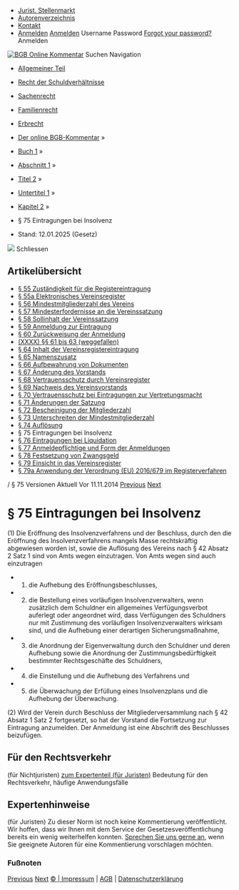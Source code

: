   * [Jurist. Stellenmarkt](https://bgb.kommentar.de/Buch-1/Abschnitt-1/Titel-2/Untertitel-1/Kapitel-2/</job-board> "Jurist. Stellenmarkt")
  * [Autorenverzeichnis](https://bgb.kommentar.de/Buch-1/Abschnitt-1/Titel-2/Untertitel-1/Kapitel-2/</Autorenverzeichnis> "Autorenverzeichnis")
  * [Kontakt](https://bgb.kommentar.de/Buch-1/Abschnitt-1/Titel-2/Untertitel-1/Kapitel-2/</Kontakt>)
  * [Anmelden](https://bgb.kommentar.de/Buch-1/Abschnitt-1/Titel-2/Untertitel-1/Kapitel-2/<#login> "show login form") [Anmelden](https://bgb.kommentar.de/Buch-1/Abschnitt-1/Titel-2/Untertitel-1/Kapitel-2/<#> "hide login form") Username Password
[Forgot your password?](https://bgb.kommentar.de/Buch-1/Abschnitt-1/Titel-2/Untertitel-1/Kapitel-2/</user/forgotpassword>) Anmelden 


[![BGB Online Kommentar](https://bgb.kommentar.de/extension/bgb/design/bgb/images/logo.png)](https://bgb.kommentar.de/Buch-1/Abschnitt-1/Titel-2/Untertitel-1/Kapitel-2/</> "BGB Online Kommentar")
Suchen
Navigation
  * [Allgemeiner Teil](https://bgb.kommentar.de/Buch-1/Abschnitt-1/Titel-2/Untertitel-1/Kapitel-2/</Buch-1>)
  * [Recht der Schuldverhältnisse](https://bgb.kommentar.de/Buch-1/Abschnitt-1/Titel-2/Untertitel-1/Kapitel-2/</Buch-2>)
  * [Sachenrecht](https://bgb.kommentar.de/Buch-1/Abschnitt-1/Titel-2/Untertitel-1/Kapitel-2/</Buch-3>)
  * [Familienrecht](https://bgb.kommentar.de/Buch-1/Abschnitt-1/Titel-2/Untertitel-1/Kapitel-2/</Buch-4>)
  * [Erbrecht](https://bgb.kommentar.de/Buch-1/Abschnitt-1/Titel-2/Untertitel-1/Kapitel-2/</Buch-5>)


  * [Der online BGB-Kommentar](https://bgb.kommentar.de/Buch-1/Abschnitt-1/Titel-2/Untertitel-1/Kapitel-2/</>) »
  * [Buch 1](https://bgb.kommentar.de/Buch-1/Abschnitt-1/Titel-2/Untertitel-1/Kapitel-2/</Buch-1>) »
  * [Abschnitt 1](https://bgb.kommentar.de/Buch-1/Abschnitt-1/Titel-2/Untertitel-1/Kapitel-2/</Buch-1/Abschnitt-1>) »
  * [Titel 2](https://bgb.kommentar.de/Buch-1/Abschnitt-1/Titel-2/Untertitel-1/Kapitel-2/</Buch-1/Abschnitt-1/Titel-2>) »
  * [Untertitel 1](https://bgb.kommentar.de/Buch-1/Abschnitt-1/Titel-2/Untertitel-1/Kapitel-2/</Buch-1/Abschnitt-1/Titel-2/Untertitel-1>) »
  * [Kapitel 2](https://bgb.kommentar.de/Buch-1/Abschnitt-1/Titel-2/Untertitel-1/Kapitel-2/</Buch-1/Abschnitt-1/Titel-2/Untertitel-1/Kapitel-2>) »
  * § 75 Eintragungen bei Insolvenz 
  * Stand: 12.01.2025 (Gesetz) 


![](https://vg01.met.vgwort.de/na/1c9909529ead4f509072c06d9081a7d5)
Schliessen 
## Artikelübersicht
  * [ § 55 Zuständigkeit für die Registereintragung ](https://bgb.kommentar.de/Buch-1/Abschnitt-1/Titel-2/Untertitel-1/Kapitel-2/</Buch-1/Abschnitt-1/Titel-2/Untertitel-1/Kapitel-2/Zustaendigkeit-fuer-die-Registereintragung>)
  * [ § 55a Elektronisches Vereinsregister ](https://bgb.kommentar.de/Buch-1/Abschnitt-1/Titel-2/Untertitel-1/Kapitel-2/</Buch-1/Abschnitt-1/Titel-2/Untertitel-1/Kapitel-2/Elektronisches-Vereinsregister>)
  * [ § 56 Mindestmitgliederzahl des Vereins ](https://bgb.kommentar.de/Buch-1/Abschnitt-1/Titel-2/Untertitel-1/Kapitel-2/</Buch-1/Abschnitt-1/Titel-2/Untertitel-1/Kapitel-2/Mindestmitgliederzahl-des-Vereins>)
  * [ § 57 Mindesterfordernisse an die Vereinssatzung ](https://bgb.kommentar.de/Buch-1/Abschnitt-1/Titel-2/Untertitel-1/Kapitel-2/</Buch-1/Abschnitt-1/Titel-2/Untertitel-1/Kapitel-2/Mindesterfordernisse-an-die-Vereinssatzung>)
  * [ § 58 Sollinhalt der Vereinssatzung ](https://bgb.kommentar.de/Buch-1/Abschnitt-1/Titel-2/Untertitel-1/Kapitel-2/</Buch-1/Abschnitt-1/Titel-2/Untertitel-1/Kapitel-2/Sollinhalt-der-Vereinssatzung>)
  * [ § 59 Anmeldung zur Eintragung ](https://bgb.kommentar.de/Buch-1/Abschnitt-1/Titel-2/Untertitel-1/Kapitel-2/</Buch-1/Abschnitt-1/Titel-2/Untertitel-1/Kapitel-2/Anmeldung-zur-Eintragung>)
  * [ § 60 Zurückweisung der Anmeldung ](https://bgb.kommentar.de/Buch-1/Abschnitt-1/Titel-2/Untertitel-1/Kapitel-2/</Buch-1/Abschnitt-1/Titel-2/Untertitel-1/Kapitel-2/Zurueckweisung-der-Anmeldung>)
  * [ (XXXX) §§ 61 bis 63 (weggefallen) ](https://bgb.kommentar.de/Buch-1/Abschnitt-1/Titel-2/Untertitel-1/Kapitel-2/</Buch-1/Abschnitt-1/Titel-2/Untertitel-1/Kapitel-2/weggefallen>)
  * [ § 64 Inhalt der Vereinsregistereintragung ](https://bgb.kommentar.de/Buch-1/Abschnitt-1/Titel-2/Untertitel-1/Kapitel-2/</Buch-1/Abschnitt-1/Titel-2/Untertitel-1/Kapitel-2/Inhalt-der-Vereinsregistereintragung>)
  * [ § 65 Namenszusatz ](https://bgb.kommentar.de/Buch-1/Abschnitt-1/Titel-2/Untertitel-1/Kapitel-2/</Buch-1/Abschnitt-1/Titel-2/Untertitel-1/Kapitel-2/Namenszusatz>)
  * [ § 66 Aufbewahrung von Dokumenten ](https://bgb.kommentar.de/Buch-1/Abschnitt-1/Titel-2/Untertitel-1/Kapitel-2/</Buch-1/Abschnitt-1/Titel-2/Untertitel-1/Kapitel-2/Aufbewahrung-von-Dokumenten>)
  * [ § 67 Änderung des Vorstands ](https://bgb.kommentar.de/Buch-1/Abschnitt-1/Titel-2/Untertitel-1/Kapitel-2/</Buch-1/Abschnitt-1/Titel-2/Untertitel-1/Kapitel-2/Aenderung-des-Vorstands>)
  * [ § 68 Vertrauensschutz durch Vereinsregister ](https://bgb.kommentar.de/Buch-1/Abschnitt-1/Titel-2/Untertitel-1/Kapitel-2/</Buch-1/Abschnitt-1/Titel-2/Untertitel-1/Kapitel-2/Vertrauensschutz-durch-Vereinsregister>)
  * [ § 69 Nachweis des Vereinsvorstands ](https://bgb.kommentar.de/Buch-1/Abschnitt-1/Titel-2/Untertitel-1/Kapitel-2/</Buch-1/Abschnitt-1/Titel-2/Untertitel-1/Kapitel-2/Nachweis-des-Vereinsvorstands>)
  * [ § 70 Vertrauensschutz bei Eintragungen zur Vertretungsmacht ](https://bgb.kommentar.de/Buch-1/Abschnitt-1/Titel-2/Untertitel-1/Kapitel-2/</Buch-1/Abschnitt-1/Titel-2/Untertitel-1/Kapitel-2/Vertrauensschutz-bei-Eintragungen-zur-Vertretungsmacht>)
  * [ § 71 Änderungen der Satzung ](https://bgb.kommentar.de/Buch-1/Abschnitt-1/Titel-2/Untertitel-1/Kapitel-2/</Buch-1/Abschnitt-1/Titel-2/Untertitel-1/Kapitel-2/Aenderungen-der-Satzung>)
  * [ § 72 Bescheinigung der Mitgliederzahl ](https://bgb.kommentar.de/Buch-1/Abschnitt-1/Titel-2/Untertitel-1/Kapitel-2/</Buch-1/Abschnitt-1/Titel-2/Untertitel-1/Kapitel-2/Bescheinigung-der-Mitgliederzahl>)
  * [ § 73 Unterschreiten der Mindestmitgliederzahl ](https://bgb.kommentar.de/Buch-1/Abschnitt-1/Titel-2/Untertitel-1/Kapitel-2/</Buch-1/Abschnitt-1/Titel-2/Untertitel-1/Kapitel-2/Unterschreiten-der-Mindestmitgliederzahl>)
  * [ § 74 Auflösung ](https://bgb.kommentar.de/Buch-1/Abschnitt-1/Titel-2/Untertitel-1/Kapitel-2/</Buch-1/Abschnitt-1/Titel-2/Untertitel-1/Kapitel-2/Aufloesung>)
  * § 75 Eintragungen bei Insolvenz 
  * [ § 76 Eintragungen bei Liquidation ](https://bgb.kommentar.de/Buch-1/Abschnitt-1/Titel-2/Untertitel-1/Kapitel-2/</Buch-1/Abschnitt-1/Titel-2/Untertitel-1/Kapitel-2/Eintragungen-bei-Liquidation>)
  * [ § 77 Anmeldepflichtige und Form der Anmeldungen ](https://bgb.kommentar.de/Buch-1/Abschnitt-1/Titel-2/Untertitel-1/Kapitel-2/</Buch-1/Abschnitt-1/Titel-2/Untertitel-1/Kapitel-2/Anmeldepflichtige-und-Form-der-Anmeldungen>)
  * [ § 78 Festsetzung von Zwangsgeld ](https://bgb.kommentar.de/Buch-1/Abschnitt-1/Titel-2/Untertitel-1/Kapitel-2/</Buch-1/Abschnitt-1/Titel-2/Untertitel-1/Kapitel-2/Festsetzung-von-Zwangsgeld>)
  * [ § 79 Einsicht in das Vereinsregister ](https://bgb.kommentar.de/Buch-1/Abschnitt-1/Titel-2/Untertitel-1/Kapitel-2/</Buch-1/Abschnitt-1/Titel-2/Untertitel-1/Kapitel-2/Einsicht-in-das-Vereinsregister>)
  * [ § 79a Anwendung der Verordnung (EU) 2016/679 im Registerverfahren ](https://bgb.kommentar.de/Buch-1/Abschnitt-1/Titel-2/Untertitel-1/Kapitel-2/</Buch-1/Abschnitt-1/Titel-2/Untertitel-1/Kapitel-2/Anwendung-der-Verordnung-EU-2016-679-im-Registerverfahren>)


/ § 75 
Versionen  Aktuell Vor 11.11.2014
[Previous](https://bgb.kommentar.de/Buch-1/Abschnitt-1/Titel-2/Untertitel-1/Kapitel-2/</Buch-1/Abschnitt-1/Titel-2/Untertitel-1/Kapitel-2/Aufloesung> "§ 74 Auflösung") [Next](https://bgb.kommentar.de/Buch-1/Abschnitt-1/Titel-2/Untertitel-1/Kapitel-2/</Buch-1/Abschnitt-1/Titel-2/Untertitel-1/Kapitel-2/Eintragungen-bei-Liquidation> "§ 76 Eintragungen bei Liquidation")
# § 75 Eintragungen bei Insolvenz
(1) Die Eröffnung des Insolvenzverfahrens und der Beschluss, durch den die Eröffnung des Insolvenzverfahrens mangels Masse rechtskräftig abgewiesen worden ist, sowie die Auflösung des Vereins nach § 42 Absatz 2 Satz 1 sind von Amts wegen einzutragen. Von Amts wegen sind auch einzutragen 
  * 1. die Aufhebung des Eröffnungsbeschlusses,
  * 2. die Bestellung eines vorläufigen Insolvenzverwalters, wenn zusätzlich dem Schuldner ein allgemeines Verfügungsverbot auferlegt oder angeordnet wird, dass Verfügungen des Schuldners nur mit Zustimmung des vorläufigen Insolvenzverwalters wirksam sind, und die Aufhebung einer derartigen Sicherungsmaßnahme,
  * 3. die Anordnung der Eigenverwaltung durch den Schuldner und deren Aufhebung sowie die Anordnung der Zustimmungsbedürftigkeit bestimmter Rechtsgeschäfte des Schuldners,
  * 4. die Einstellung und die Aufhebung des Verfahrens und
  * 5. die Überwachung der Erfüllung eines Insolvenzplans und die Aufhebung der Überwachung.


(2) Wird der Verein durch Beschluss der Mitgliederversammlung nach § 42 Absatz 1 Satz 2 fortgesetzt, so hat der Vorstand die Fortsetzung zur Eintragung anzumelden. Der Anmeldung ist eine Abschrift des Beschlusses beizufügen.
## Für den Rechtsverkehr 
(für Nichtjuristen)
[zum Expertenteil (für Juristen)](https://bgb.kommentar.de/Buch-1/Abschnitt-1/Titel-2/Untertitel-1/Kapitel-2/<#expertenhinweise>)
Bedeutung für den Rechtsverkehr, häufige Anwendungsfälle
## Expertenhinweise
(für Juristen)
Zu dieser Norm ist noch keine Kommentierung veröffentlicht. Wir hoffen, dass wir Ihnen mit dem Service der Gesetzesveröffentlichung bereits ein wenig weiterhelfen konnten. [Sprechen Sie uns gerne an](https://bgb.kommentar.de/Buch-1/Abschnitt-1/Titel-2/Untertitel-1/Kapitel-2/</Kontakt>), wenn Sie geeignete Autoren für eine Kommentierung vorschlagen möchten. 
### Fußnoten
[Previous](https://bgb.kommentar.de/Buch-1/Abschnitt-1/Titel-2/Untertitel-1/Kapitel-2/</Buch-1/Abschnitt-1/Titel-2/Untertitel-1/Kapitel-2/Aufloesung> "§ 74 Auflösung") [Next](https://bgb.kommentar.de/Buch-1/Abschnitt-1/Titel-2/Untertitel-1/Kapitel-2/</Buch-1/Abschnitt-1/Titel-2/Untertitel-1/Kapitel-2/Eintragungen-bei-Liquidation> "§ 76 Eintragungen bei Liquidation")
[© | Impressum](https://bgb.kommentar.de/Buch-1/Abschnitt-1/Titel-2/Untertitel-1/Kapitel-2/</Kontakt>) | [AGB](https://bgb.kommentar.de/Buch-1/Abschnitt-1/Titel-2/Untertitel-1/Kapitel-2/</AGB>) | [Datenschutzerklärung](https://bgb.kommentar.de/Buch-1/Abschnitt-1/Titel-2/Untertitel-1/Kapitel-2/</Datenschutzerklaerung-fuer-Leser>)
